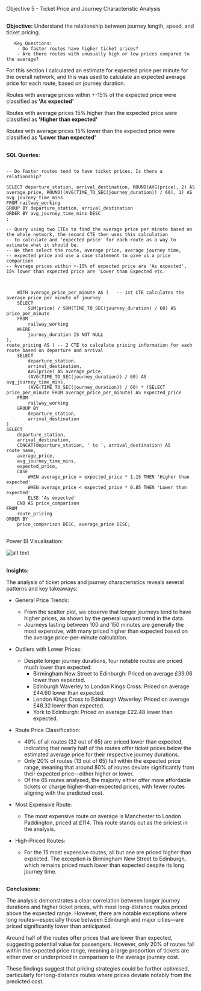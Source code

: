 Objective 5 - Ticket Price and Journey Characteristic Analysis
##
**Objective:** Understand the relationship between journey length, speed, and ticket pricing.

       Key Questions:
        - Do faster routes have higher ticket prices?
        - Are there routes with unusually high or low prices compared to the average?
For this section I calculated an estimate for expected price per minute for the overall network, and this was used to calculate an expected average price for each route, based on journey duration.

Routes with average prices within +-15% of the expected price were classified as **'As expected'**

Routes with average prices 15% higher than the expected price were classified as **'Higher than expected'**

Routes with average prices 15% lower than the expected price were classified as **'Lower than expected'**

##
**SQL Queries:** 

```

-- Do Faster routes tend to have ticket prices. Is there a relationship?

SELECT departure_station, arrival_destination, ROUND(AVG(price), 2) AS average_price, ROUND((AVG(TIME_TO_SEC(journey_duration)) / 60), 1) AS avg_journey_time_mins
FROM railway_working
GROUP BY departure_station, arrival_destination
ORDER BY avg_journey_time_mins DESC
;
```

```
-- Query using two CTEs to find the average price per minute based on the whole network, the second CTE then uses this calculation
-- to calculate and 'expected price' for each route as a way to estimate what it should be.
-- We then select the route, average price, average journey time,
-- expected price and use a case statement to give us a price comparison
-- Average prices within +-15% of expected price are 'As expected', 15% lower than expected price are 'Lower than Expected etc. 

    
    
    WITH average_price_per_minute AS (   -- 1st CTE calculates the average price per minute of journey
	SELECT
    	SUM(price) / SUM(TIME_TO_SEC(journey_duration) / 60) AS price_per_minute
	FROM
    	railway_working
	WHERE
    	journey_duration IS NOT NULL
),
route_pricing AS ( -- 2 CTE to calculate pricing information for each route based on departure and arrival
	SELECT
    	departure_station,
    	arrival_destination,
    	AVG(price) AS average_price,
    	(AVG(TIME_TO_SEC(journey_duration)) / 60) AS avg_journey_time_mins,
    	(AVG(TIME_TO_SEC(journey_duration)) / 60) * (SELECT price_per_minute FROM average_price_per_minute) AS expected_price 
	FROM
    	railway_working
	GROUP BY
    	departure_station,
    	arrival_destination
)
SELECT
	departure_station,
	arrival_destination,
	CONCAT(departure_station, ' to ', arrival_destination) AS route_name,
	average_price,
	avg_journey_time_mins,
	expected_price,
	CASE
    	WHEN average_price > expected_price * 1.15 THEN 'Higher than expected'
    	WHEN average_price < expected_price * 0.85 THEN 'Lower than expected'
    	ELSE 'As expected'
	END AS price_comparison
FROM
	route_pricing
ORDER BY
	price_comparison DESC, average_price DESC;
```

##
Power BI Visualisation:

![alt text](https://github.com/tomredfern24/UK-Rail-Ticket-Sales-Analysis-SQL-PowerBI/blob/main/Visualisations/5.%20Ticket%20Price%20Analysis.png)
##
**Insights:**

The analysis of ticket prices and journey characteristics reveals several patterns and key takeaways:

- General Price Trends:

	- From the scatter plot, we observe that longer journeys tend to have higher prices, as shown by the general upward trend in the data.
	- Journeys lasting between 100 and 150 minutes are generally the most expensive, with many priced higher than expected based on the average price-per-minute calculation.

- Outliers with Lower Prices:

	- Despite longer journey durations, four notable routes are priced much lower than expected:
		- Birmingham New Street to Edinburgh: Priced on average £39.06 lower than expected.
		- Edinburgh Waverley to London Kings Cross: Priced on average £44.60 lower than expected.
		- London Kings Cross to Edinburgh Waverley: Priced on average £48.32 lower than expected.
		- York to Edinburgh: Priced on average £22.48 lower than expected.

- Route Price Classification:

	- 49% of all routes (32 out of 65) are priced lower than expected, indicating that nearly half of the routes offer ticket prices below the estimated average price for their respective journey durations.
 	- Only 20% of routes (13 out of 65) fall within the expected price range, meaning that around 80% of routes deviate significantly from their expected price—either higher or lower.
  	- Of the 65 routes analysed, the majority either offer more affordable tickets or charge higher-than-expected prices, with fewer routes aligning with the predicted cost.

- Most Expensive Route:

	- The most expensive route on average is Manchester to London Paddington, priced at £114. This route stands out as the priciest in the analysis.

- High-Priced Routes:
	- For the 15 most expensive routes, all but one are priced higher than expected. The exception is Birmingham New Street to Edinburgh, which remains priced much lower than expected despite its long journey time.

##
**Conclusions:**

The analysis demonstrates a clear correlation between longer journey durations and higher ticket prices, with most long-distance routes priced above the expected range. However, there are notable exceptions where long routes—especially those between Edinburgh and major cities—are priced significantly lower than anticipated.

Around half of the routes offer prices that are lower than expected, suggesting potential value for passengers. However, only 20% of routes fall within the expected price range, meaning a large proportion of tickets are either over or underpriced in comparison to the average journey cost.

These findings suggest that pricing strategies could be further optimised, particularly for long-distance routes where prices deviate notably from the predicted cost.
